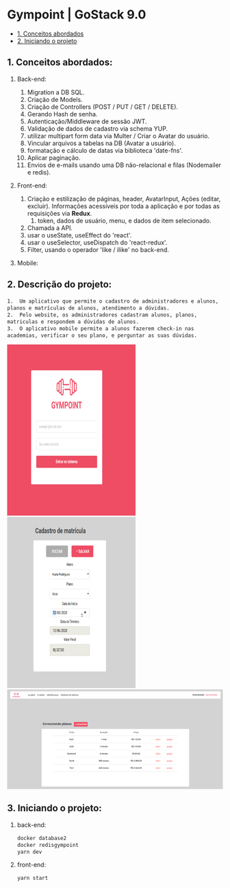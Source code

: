 # Gympoint | GoStack 9.0

* [1. Conceitos abordados](#1-Conceitos)
* [2. Iniciando o projeto](#2-Iniciando)

## 1. Conceitos abordados:

  1.  Back-end:
      1.  Migration a DB SQL.
      2.  Criação de Models.
      3.  Criação de Controllers (POST / PUT / GET / DELETE).
      4.  Gerando Hash de senha.
      5.  Autenticação/Middleware de sessão JWT.
      6.  Validação de dados de cadastro via schema YUP.
      7.  utilizar multipart form data via Multer / Criar o Avatar do usuário.
      8.  Vincular arquivos a tabelas na DB (Avatar a usuário).
      9.  formatação e cálculo de datas via biblioteca 'date-fns'.
      10.  Aplicar paginação.
      11.  Envios de e-mails usando uma DB não-relacional e filas (Nodemailer e redis).
  
  2.  Front-end:
      1.  Criação e estilização de páginas, header, AvatarInput, Ações (editar, excluir). Informações acessíveis por toda a aplicação e por todas as requisições via **Redux**.
          1.  token, dados de usuário, menu, e dados de item selecionado.
      2.  Chamada a API.
      3.  usar o useState, useEffect do 'react'.
      4.  usar o useSelector, useDispatch do 'react-redux'.
      5.  Filter, usando o operador 'like / ilike' no back-end.
  
  3.  Mobile:

## 2. Descrição do projeto:

    1.  Um aplicativo que permite o cadastro de administradores e alunos, planos e matrículas de alunos, atendimento a dúvidas.
    2.  Pelo website, os administradores cadastram alunos, planos, matriculas e respondem a dúvidas de alunos.
    3.  O aplicativo mobile permite a alunos fazerem check-in nas academias, verificar o seu plano, e perguntar as suas dúvidas.

<div display="flex" flex-direction="row" justify-content="space-between">
  <img src="https://github.com/MaisDennis/GoStack-GymPoint/blob/master/images/signIn.png" alt="SignIn" width="300" height="400">

  <img src="https://github.com/MaisDennis/GoStack-GymPoint/blob/master/images/EnrollCreate.png" alt="EnrollCreate" width="300" height="400">

  <img src="https://github.com/MaisDennis/GoStack-GymPoint/blob/master/images/PlanList.png" alt="PlanList" width="600" height="auto">
</div>


## 3. Iniciando o projeto:

  1.  back-end:
      ```
      docker database2
      docker redisgympoint
      yarn dev
      ```
  2.  front-end:
      ```
      yarn start
      ```
     
